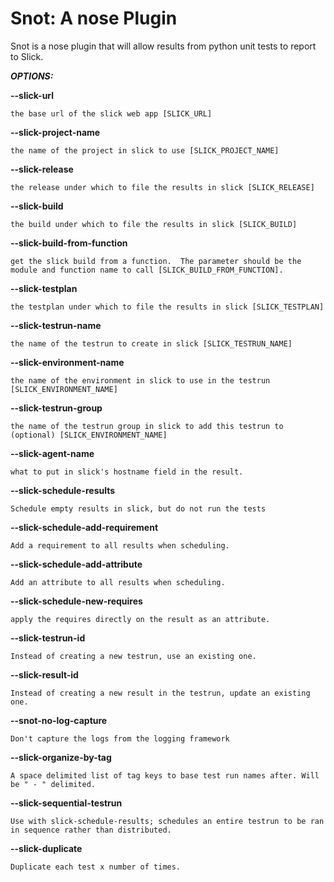 Snot: A nose Plugin
===================

Snot is a nose plugin that will allow results from python unit tests to report to Slick.

***OPTIONS:***

**--slick-url**

	the base url of the slick web app [SLICK_URL]

**--slick-project-name**

	the name of the project in slick to use [SLICK_PROJECT_NAME]

**--slick-release**

	the release under which to file the results in slick [SLICK_RELEASE]

**--slick-build**

	the build under which to file the results in slick [SLICK_BUILD]

**--slick-build-from-function**

	get the slick build from a function.  The parameter should be the module and function name to call [SLICK_BUILD_FROM_FUNCTION].

**--slick-testplan**

	the testplan under which to file the results in slick [SLICK_TESTPLAN]

**--slick-testrun-name**

	the name of the testrun to create in slick [SLICK_TESTRUN_NAME]

**--slick-environment-name**

	the name of the environment in slick to use in the testrun [SLICK_ENVIRONMENT_NAME]

**--slick-testrun-group**

	the name of the testrun group in slick to add this testrun to (optional) [SLICK_ENVIRONMENT_NAME]

**--slick-agent-name**

	what to put in slick's hostname field in the result.

**--slick-schedule-results**

	Schedule empty results in slick, but do not run the tests

**--slick-schedule-add-requirement**

	Add a requirement to all results when scheduling.

**--slick-schedule-add-attribute**

	Add an attribute to all results when scheduling.

**--slick-schedule-new-requires**

	apply the requires directly on the result as an attribute.

**--slick-testrun-id**

	Instead of creating a new testrun, use an existing one.

**--slick-result-id**

	Instead of creating a new result in the testrun, update an existing one.

**--snot-no-log-capture**

	Don't capture the logs from the logging framework

**--slick-organize-by-tag**

	A space delimited list of tag keys to base test run names after. Will be " - " delimited.

**--slick-sequential-testrun**

	Use with slick-schedule-results; schedules an entire testrun to be ran in sequence rather than distributed.
	
**--slick-duplicate**

    Duplicate each test x number of times.
